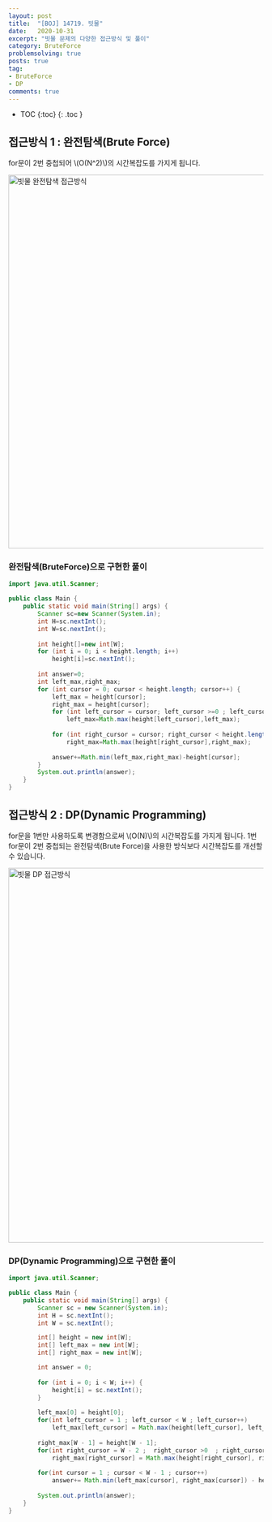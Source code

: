 ```yaml
---
layout: post
title:  "[BOJ] 14719. 빗물"
date:   2020-10-31
excerpt: "빗물 문제의 다양한 접근방식 및 풀이"
category: BruteForce
problemsolving: true
posts: true
tag:
- BruteForce
- DP
comments: true
---
```

* TOC
{:toc}
{: .toc }


## 접근방식 1 : 완전탐색(Brute Force)
for문이 2번 중첩되어 \\(O(N^2)\\)의 시간복잡도를 가지게 됩니다.

<img width="737" alt="빗물 완전탐색 접근방식" src="https://user-images.githubusercontent.com/51772104/97773448-14eab280-1b93-11eb-94b8-cfd0bcea8c70.png">

### 완전탐색(BruteForce)으로 구현한 풀이
~~~ java
import java.util.Scanner;

public class Main {
	public static void main(String[] args) {
		Scanner sc=new Scanner(System.in);
		int H=sc.nextInt();
		int W=sc.nextInt();
		
		int height[]=new int[W];				
		for (int i = 0; i < height.length; i++)
			height[i]=sc.nextInt();
				
		int answer=0;
		int left_max,right_max;
		for (int cursor = 0; cursor < height.length; cursor++) {
			left_max = height[cursor];
			right_max = height[cursor];
			for (int left_cursor = cursor; left_cursor >=0 ; left_cursor--)
				left_max=Math.max(height[left_cursor],left_max);
			
			for (int right_cursor = cursor; right_cursor < height.length; right_cursor++) 
				right_max=Math.max(height[right_cursor],right_max);
			
			answer+=Math.min(left_max,right_max)-height[cursor];
		}
		System.out.println(answer);
	}
}
~~~

## 접근방식 2 : DP(Dynamic Programming)
for문을 1번만 사용하도록 변경함으로써  \\(O(N)\\)의 시간복잡도를 가지게 됩니다. 1번 for문이 2번 중첩되는 완전탐색(Brute Force)을 사용한 방식보다 시간복잡도를  개선할 수 있습니다.

<img width="739" alt="빗물 DP 접근방식" src="https://user-images.githubusercontent.com/51772104/97773451-19af6680-1b93-11eb-8644-69835e9aa155.png">

### DP(Dynamic Programming)으로 구현한 풀이
~~~ java
import java.util.Scanner;

public class Main {
	public static void main(String[] args) {
		Scanner sc = new Scanner(System.in);
		int H = sc.nextInt();
		int W = sc.nextInt();

		int[] height = new int[W];
		int[] left_max = new int[W];
		int[] right_max = new int[W];

		int answer = 0;
		
		for (int i = 0; i < W; i++) {
			height[i] = sc.nextInt();					
		}
		
		left_max[0] = height[0];
		for(int left_cursor = 1 ; left_cursor < W ; left_cursor++)
			left_max[left_cursor] = Math.max(height[left_cursor], left_max[left_cursor-1]);
		
		right_max[W - 1] = height[W - 1];
		for(int right_cursor = W - 2 ;  right_cursor >0  ; right_cursor--)
			right_max[right_cursor] = Math.max(height[right_cursor], right_max[right_cursor+1]);
				
		for(int cursor = 1 ; cursor < W - 1 ; cursor++)
			answer+= Math.min(left_max[cursor], right_max[cursor]) - height[cursor];
		
		System.out.println(answer);		
	}
}
~~~